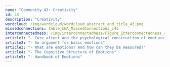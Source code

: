 ```yaml
---
name: "Community 43: Creativity"
id: 43
description: "Creativity"
wordcloud: /img/wordcloud/wordcloud_abstract_and_title_43.png
missedconnections: Table_CNA_MissedConnections_c43
interconnectedness: /img/interconnectedness/Figure_Interconnectedness_c43.png
article1: "- Core affect and the psychological construction of emotion."
article2: "- An argument for basic emotions"
article3: "- What are emotions? And how can they be measured?"
article4: "- The Cognitive Structure of Emotions"
article5: "- Handbook of Emotions"
---
```


